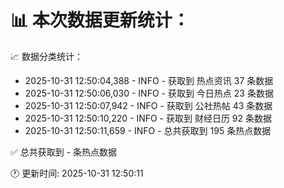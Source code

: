 📊 本次数据更新统计：
==========================

📈 数据分类统计：
- 2025-10-31 12:50:04,388 - INFO - 获取到 热点资讯 37 条数据
- 2025-10-31 12:50:06,030 - INFO - 获取到 今日热点 23 条数据
- 2025-10-31 12:50:07,942 - INFO - 获取到 公社热帖 43 条数据
- 2025-10-31 12:50:10,220 - INFO - 获取到 财经日历 92 条数据
- 2025-10-31 12:50:11,659 - INFO - 总共获取到 195 条热点数据

✅ 总共获取到 - 条热点数据

🕐 更新时间: 2025-10-31 12:50:11
